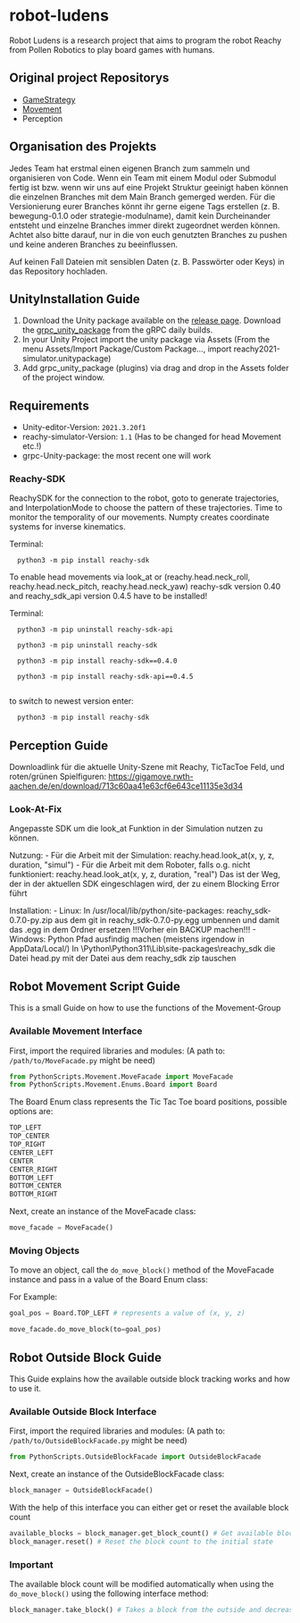# robot-ludens

Robot Ludens is a research project that aims to program the robot Reachy from Pollen Robotics to play board games with humans.

## Original project Repositorys

- [GameStrategy](https://github.com/navesaurus/Reachy_tictactoe)
- [Movement](https://github.com/alpakadev/robot-ludens)
- Perception

## Organisation des Projekts

Jedes Team hat erstmal einen eigenen Branch zum sammeln und organisieren von Code. Wenn ein Team mit einem Modul oder Submodul fertig ist bzw. wenn wir uns auf eine Projekt Struktur geeinigt haben können die einzelnen Branches mit dem Main Branch gemerged werden.
Für die Versionierung eurer Branches könnt ihr gerne eigene Tags erstellen (z. B. bewegung-0.1.0 oder strategie-modulname), damit kein Durcheinander entsteht und einzelne Branches immer direkt zugeordnet werden können. Achtet also bitte darauf, nur in die von euch genutzten Branches zu pushen und keine anderen Branches zu beeinflussen.

Auf keinen Fall Dateien mit sensiblen Daten (z. B. Passwörter oder Keys) in das Repository hochladen.

## UnityInstallation Guide

1. Download the Unity package available on the [release page](https://github.com/pollen-robotics/Simulator_Reachy2021/releases). Download the [grpc_unity_package](https://packages.grpc.io/archive/2022/04/67538122780f8a081c774b66884289335c290cbe-f15a2c1c-582b-4c51-acf2-ab6d711d2c59/csharp/grpc_unity_package.2.47.0-dev202204190851.zip) from the gRPC daily builds.
2. In your Unity Project import the unity package via Assets (From the menu Assets/Import Package/Custom Package…, import reachy2021-simulator.unitypackage)
3. Add grpc_unity_package (plugins) via drag and drop in the Assets folder of the project window.

## Requirements

- Unity-editor-Version: `2021.3.20f1`
- reachy-simulator-Version: `1.1` (Has to be changed for head Movement etc.!)
- grpc-Unity-package: the most recent one will work

### Reachy-SDK

ReachySDK for the connection to the robot, goto to generate trajectories, and InterpolationMode to choose the pattern of these trajectories. Time to monitor the temporality of our movements. Numpty creates coordinate systems for inverse kinematics.

Terminal:

```console
  python3 -m pip install reachy-sdk
```
  
To enable head movements via look_at or (reachy.head.neck_roll, reachy.head.neck_pitch, reachy.head.neck_yaw) reachy-sdk version 0.40 and reachy_sdk_api version 0.4.5 have to be installed!
  
Terminal:

```console
  python3 -m pip uninstall reachy-sdk-api 
  
  python3 -m pip uninstall reachy-sdk 
  
  python3 -m pip install reachy-sdk==0.4.0 
  
  python3 -m pip install reachy-sdk-api==0.4.5
  
  ```

to switch to newest version enter:

```python
  python3 -m pip install reachy-sdk
```

## Perception Guide

Downloadlink für die aktuelle Unity-Szene mit Reachy, TicTacToe Feld, und roten/grünen Spielfiguren:
    https://gigamove.rwth-aachen.de/en/download/713c60aa41e63cf6e643ce11135e3d34

### Look-At-Fix

Angepasste SDK um die look_at Funktion in der Simulation nutzen zu können.

Nutzung:
    - Für die Arbeit mit der Simulation:
        reachy.head.look_at(x, y, z, duration, "simul")
    - Für die Arbeit mit dem Roboter, falls o.g. nicht funktioniert:
        reachy.head.look_at(x, y, z, duration, "real")
        Das ist der Weg, der in der aktuellen SDK eingeschlagen wird, der zu einem Blocking Error führt

Installation:
    - Linux:
        In /usr/local/lib/python<Version>/site-packages:
            reachy_sdk-0.7.0-py<Version>.zip aus dem git in reachy_sdk-0.7.0-py<Version>.egg umbennen und damit das .egg in dem Ordner ersetzen
            !!!Vorher ein BACKUP machen!!!
    - Windows:
        Python Pfad ausfindig machen (meistens irgendow in AppData/Local/)
        In \Python\Python311\Lib\site-packages\reachy_sdk die Datei head.py mit der Datei aus dem reachy_sdk zip tauschen

## Robot Movement Script Guide

This is a small Guide on how to use the functions of the Movement-Group

### Available Movement Interface

First, import the required libraries and modules:
(A path to: `/path/to/MoveFacade.py` might be need)

```python
from PythonScripts.Movement.MoveFacade import MoveFacade
from PythonScripts.Movement.Enums.Board import Board
```

The Board Enum class represents the Tic Tac Toe board positions, possible options are:

```python
TOP_LEFT
TOP_CENTER
TOP_RIGHT
CENTER_LEFT 
CENTER
CENTER_RIGHT
BOTTOM_LEFT
BOTTOM_CENTER
BOTTOM_RIGHT
```

Next, create an instance of the MoveFacade class:

```python
move_facade = MoveFacade()
```

### Moving Objects

To move an object, call the `do_move_block()` method of the MoveFacade instance and pass in a value of the Board Enum class:

For Example:

```python
goal_pos = Board.TOP_LEFT # represents a value of (x, y, z)

move_facade.do_move_block(to=goal_pos)
```

## Robot Outside Block Guide

This Guide explains how the available outside block tracking works and how to use it.

### Available Outside Block Interface

First, import the required libraries and modules:
(A path to: `/path/to/OutsideBlockFacade.py` might be need)

```python
from PythonScripts.OutsideBlockFacade import OutsideBlockFacade
```

Next, create an instance of the OutsideBlockFacade class:

```python
block_manager = OutsideBlockFacade()
```

With the help of this interface you can either get or reset the available block count

```python
available_blocks = block_manager.get_block_count() # Get available block count
block_manager.reset() # Reset the block count to the initial state
```

### Important

The available block count will be modified automatically when using the `do_move_block()` using the following interface method:

```python
block_manager.take_block() # Takes a block from the outside and decreases the block availability 
```
